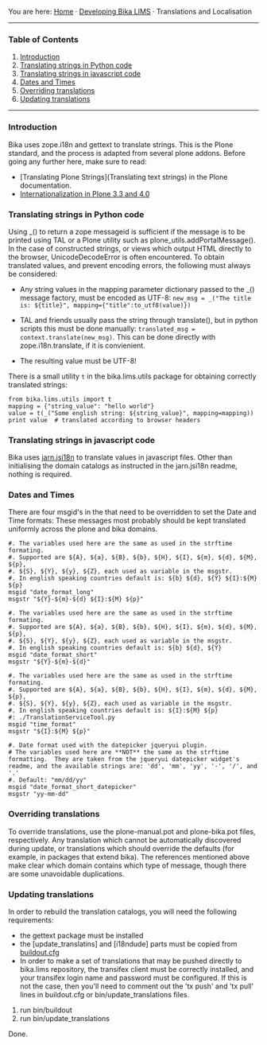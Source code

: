 You are here: [Home](https://github.com/bikalabs/Bika-LIMS/wiki) · [Developing Bika LIMS](https://github.com/bikalabs/Bika-LIMS/wiki/Developing-Bika-LIMS) · Translations and Localisation

***

### Table of Contents
1. [Introduction](#introduction)
2. [Translating strings in Python code](#translating-strings-in-python-code)
3. [Translating strings in javascript code](#translating-strings-in-javascript-code)
4. [Dates and Times](#dates-and-times)
5. [Overriding translations](#overriding-translations)
6. [Updating translations](#updating-translations)

***

### Introduction

Bika uses zope.i18n and gettext to translate strings.  This is the Plone standard, and the process is adapted from several plone addons.  Before going any further here, make sure to read:

- [Translating Plone Strings](Translating text strings) in the Plone documentation.
- [Internationalization in Plone 3.3 and 4.0](http://maurits.vanrees.org/weblog/archive/2010/10/i18n-plone-4)

### Translating strings in Python code

Using _() to return a zope messageid is sufficient if the message is to be printed using TAL or a Plone utility such as plone_utils.addPortalMessage().  In the case of constructed strings, or views which output HTML directly to the browser, UnicodeDecodeError is often encountered.  To obtain translated values, and prevent encoding errors, the following must always be considered:

- Any string values in the mapping parameter dictionary passed to the _() message factory, must be encoded as UTF-8: `new_msg = _("The title is: ${title}", mapping={"title":to_utf8(value)})`

- TAL and friends usually pass the string through translate(), but in python scripts this must be done manually: `translated_msg = context.translate(new_msg)`.  This can be done directly with zope.i18n.translate, if it is convienient.

- The resulting value must be UTF-8!

There is a small utility `t` in the bika.lims.utils package for obtaining correctly translated strings:

```
from bika.lims.utils import t
mapping = {"string_value": "hello world"}
value = t(_("Some english string: ${string_value}", mapping=mapping))
print value  # translated according to browser headers 
```

### Translating strings in javascript code

Bika uses [jarn.jsi18n](https://github.com/ggozad/jarn.jsi18n) to translate values in javascript files.  Other than initialising the domain catalogs as instructed in the jarn.jsi18n readme, nothing is required.  

### Dates and Times

There are four msgid's in the that need to be overridden to set the Date and Time formats: These messages most probably should be kept translated uniformly across the plone and bika domains.

```
#. The variables used here are the same as used in the strftime formating.
#. Supported are ${A}, ${a}, ${B}, ${b}, ${H}, ${I}, ${m}, ${d}, ${M}, ${p},
#. ${S}, ${Y}, ${y}, ${Z}, each used as variable in the msgstr.
#. In english speaking countries default is: ${b} ${d}, ${Y} ${I}:${M} ${p}
msgid "date_format_long"
msgstr "${Y}-${m}-${d} ${I}:${M} ${p}"

#. The variables used here are the same as used in the strftime formating.
#. Supported are ${A}, ${a}, ${B}, ${b}, ${H}, ${I}, ${m}, ${d}, ${M}, ${p},
#. ${S}, ${Y}, ${y}, ${Z}, each used as variable in the msgstr.
#. In english speaking countries default is: ${b} ${d}, ${Y}
msgid "date_format_short"
msgstr "${Y}-${m}-${d}"

#. The variables used here are the same as used in the strftime formating.
#. Supported are ${A}, ${a}, ${B}, ${b}, ${H}, ${I}, ${m}, ${d}, ${M}, ${p},
#. ${S}, ${Y}, ${y}, ${Z}, each used as variable in the msgstr.
#. In english speaking countries default is: ${I}:${M} ${p}
#: ./TranslationServiceTool.py
msgid "time_format"
msgstr "${I}:${M} ${p}"

#. Date format used with the datepicker jqueryui plugin.
# The variables used here are **NOT** the same as the strftime formatting.  They are taken from the jqueryui datepicker widget's readme, and the available strings are: 'dd', 'mm', 'yy', '-', '/', and '.'
#. Default: "mm/dd/yy"
msgid "date_format_short_datepicker"
msgstr "yy-mm-dd"
```

### Overriding translations

To override translations, use the plone-manual.pot and plone-bika.pot files, respectively.  Any translation which cannot be automatically discovered during update, or translations which should override the defaults (for example, in packages that extend bika).  The references mentioned above make clear which domain contains which type of message, though there are some unavoidable duplications. 

### Updating translations

In order to rebuild the translation catalogs, you will need the following requirements:

- the gettext package must be installed
- the [update_translatins] and [i18ndude] parts must be copied from [buildout.cfg](https://github.com/bikalabs/Bika-LIMS/blob/develop/buildout.cfg)
- In order to make a set of translations that may be pushed directly to bika.lims repository, the transifex client must be correctly installed, and your transifex login name and password must be configured.  If this is not the case, then you'll need to comment out the 'tx push' and 'tx pull' lines in buildout.cfg or bin/update_translations files.

1) run bin/buildout
2) run bin/update_translations

Done.
